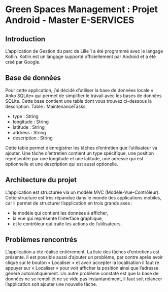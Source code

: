 # Green Spaces Management : Projet Android - Master E-SERVICES

## Introduction

L’application de Gestion du parc de Lille 1 a été programmé avec le langage Kotlin.
Kotlin est un langage supporté officiellement par Android et a été créé par Google.


## Base de données 

Pour cette application, j’ai décidé d’utiliser la base de données locale « Anko SQLite» qui 
permet de simplifier le travail avec les bases de données SQLite.
Cette base contient une table dont vous trouvez ci-dessous la description.
Table : MaintenanceTasks 
- type : String 
- longitude : String 
- latitude : String 
- address : String 
- description : String

Cette table permet d’enregistrer les tâches d’entretien que l’utilisateur va ajouter. 
Une tâche d’entretien contient un type spécifique, une position représentée par une longitude 
et une latitude, une adresse qui est optionnelle et une description qui est aussi optionelle. 

## Architecture du projet 

L’application est structurée via un modèle MVC (Modèle-Vue-Contrôleur). 
Cette structure est très répandue dans le monde des applications mobiles, car il permet de structurer 
l’application en trois grands axes : 
- le modèle qui contient les données à afficher, 
- la vue qui représente l’interface graphique, 
- et le contrôleur qui traite les actions de l’utilisateurs.

## Problèmes rencontrés 

L’application a été réalisé entièrement. La liste des tâches d’entretiens est présente. 
Il est possible aussi d’ajouter un problème, par contre après avoir cliqué sur le bouton « Localiser » et avoir accepter
la localisation il faut re appuyer sur « Localiser » pour voir afficher la position ainsi que l’adresse généré automatiquement.
Un autre problème constaté est que la base de données ne se rempli et ne se vide pas instantanément, il faut soit relancer 
l’application soit ajouter une nouvelle tâche.